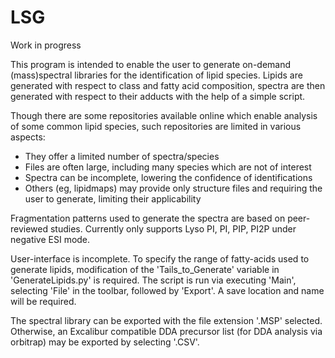 # LSG
Work in progress

This program is intended to enable the user to generate on-demand (mass)spectral libraries for the identification of lipid species.
Lipids are generated with respect to class and fatty acid composition, spectra are then generated with respect to their adducts with the help of a simple script.

Though there are some repositories available online which enable analysis of some common lipid species, such repositories are limited in various aspects:
* They offer a limited number of spectra/species
* Files are often large, including many species which are not of interest
* Spectra can be incomplete, lowering the confidence of identifications
* Others (eg, lipidmaps) may provide only structure files and requiring the user to generate, limiting their applicability


Fragmentation patterns used to generate the spectra are based on peer-reviewed studies.
Currently only supports Lyso PI, PI, PIP, PI2P under negative ESI mode.

User-interface is incomplete.
To specify the range of fatty-acids used to generate lipids, modification of the 'Tails_to_Generate' variable in 'GenerateLipids.py' is required.
The script is run via executing 'Main', selecting 'File' in the toolbar, followed by 'Export'.
A save location and name will be required.

The spectral library can be exported with the file extension '.MSP' selected.
Otherwise, an Excalibur compatible DDA precursor list (for DDA analysis via orbitrap) may be exported by selecting '.CSV'.

